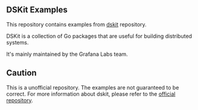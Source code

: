 ## DSKit Examples
This repository contains examples from [dskit](https://github.com/grafana/dskit/) repository.

DSKit is a collection of Go packages that are useful for building distributed systems.

It's mainly maintained by the Grafana Labs team.

## Caution
This is a unofficial repository. The examples are not guaranteed to be correct. 
For more information about dskit, please refer to the [official repository](https://github.com/grafana/dskit/).
